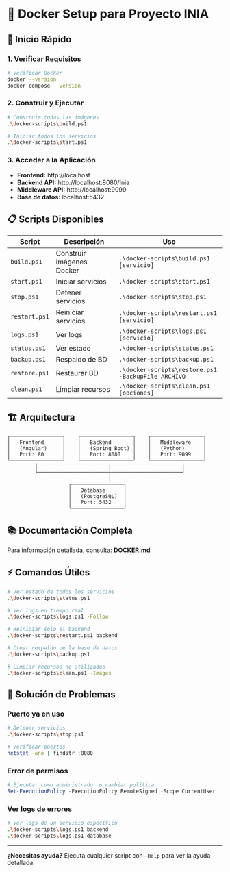 # 🐳 Docker Setup para Proyecto INIA

## 🚀 Inicio Rápido

### 1. Verificar Requisitos
```bash
# Verificar Docker
docker --version
docker-compose --version
```

### 2. Construir y Ejecutar
```bash
# Construir todas las imágenes
.\docker-scripts\build.ps1

# Iniciar todos los servicios
.\docker-scripts\start.ps1
```

### 3. Acceder a la Aplicación
- **Frontend:** http://localhost
- **Backend API:** http://localhost:8080/Inia
- **Middleware API:** http://localhost:9099
- **Base de datos:** localhost:5432

## 📋 Scripts Disponibles

| Script | Descripción | Uso |
|--------|-------------|-----|
| `build.ps1` | Construir imágenes Docker | `.\docker-scripts\build.ps1 [servicio]` |
| `start.ps1` | Iniciar servicios | `.\docker-scripts\start.ps1` |
| `stop.ps1` | Detener servicios | `.\docker-scripts\stop.ps1` |
| `restart.ps1` | Reiniciar servicios | `.\docker-scripts\restart.ps1 [servicio]` |
| `logs.ps1` | Ver logs | `.\docker-scripts\logs.ps1 [servicio]` |
| `status.ps1` | Ver estado | `.\docker-scripts\status.ps1` |
| `backup.ps1` | Respaldo de BD | `.\docker-scripts\backup.ps1` |
| `restore.ps1` | Restaurar BD | `.\docker-scripts\restore.ps1 -BackupFile ARCHIVO` |
| `clean.ps1` | Limpiar recursos | `.\docker-scripts\clean.ps1 [opciones]` |

## 🏗️ Arquitectura

```
┌─────────────────┐    ┌─────────────────┐    ┌─────────────────┐
│   Frontend      │    │   Backend       │    │   Middleware    │
│   (Angular)     │    │   (Spring Boot) │    │   (Python)      │
│   Port: 80      │    │   Port: 8080    │    │   Port: 9099    │
└─────────────────┘    └─────────────────┘    └─────────────────┘
         │                       │                       │
         └───────────────────────┼───────────────────────┘
                                 │
                    ┌─────────────────┐
                    │   Database      │
                    │   (PostgreSQL)  │
                    │   Port: 5432    │
                    └─────────────────┘
```

## 📚 Documentación Completa

Para información detallada, consulta: **[DOCKER.md](DOCKER.md)**

## ⚡ Comandos Útiles

```bash
# Ver estado de todos los servicios
.\docker-scripts\status.ps1

# Ver logs en tiempo real
.\docker-scripts\logs.ps1 -Follow

# Reiniciar solo el backend
.\docker-scripts\restart.ps1 backend

# Crear respaldo de la base de datos
.\docker-scripts\backup.ps1

# Limpiar recursos no utilizados
.\docker-scripts\clean.ps1 -Images
```

## 🔧 Solución de Problemas

### Puerto ya en uso
```bash
# Detener servicios
.\docker-scripts\stop.ps1

# Verificar puertos
netstat -ano | findstr :8080
```

### Error de permisos
```powershell
# Ejecutar como administrador o cambiar política
Set-ExecutionPolicy -ExecutionPolicy RemoteSigned -Scope CurrentUser
```

### Ver logs de errores
```bash
# Ver logs de un servicio específico
.\docker-scripts\logs.ps1 backend
.\docker-scripts\logs.ps1 database
```

---

**¿Necesitas ayuda?** Ejecuta cualquier script con `-Help` para ver la ayuda detallada.
